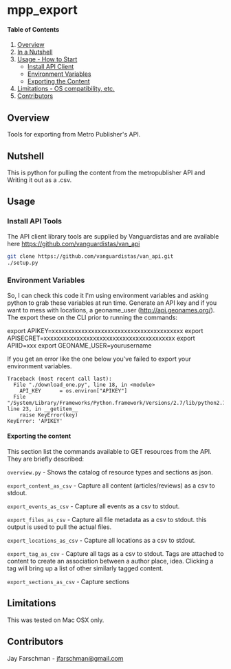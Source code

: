 # mpp_export

#### Table of Contents

1. [Overview](#overview)
2. [In a Nutshell](#Nutshell)
3. [Usage - How to Start](#usage)
    * [Install API Client](#install-api-tools)
    * [Environment Variables](#environment-variables)
    * [Exporting the Content](#exporting-the-content)
4. [Limitations - OS compatibility, etc.](#limitations)
5. [Contributors](#contributors)

## Overview
Tools for exporting from Metro Publisher's API.

## Nutshell
This is python for pulling the content from the metropublisher API and Writing
it out as a .csv.

## Usage

### Install API Tools
The API client library tools are supplied by Vanguardistas and are
available here https://github.com/vanguardistas/van_api

```bash
git clone https://github.com/vanguardistas/van_api.git
./setup.py
```

### Environment Variables
So, I can check this code it I'm using environment variables and asking python
to grab these variables at run time. Generate an API key and if you want to mess
with locations, a geoname_user (http://api.geonames.org/).  The export these on
the CLI prior to running the commands:

export APIKEY=xxxxxxxxxxxxxxxxxxxxxxxxxxxxxxxxxxxxxxxx
export APISECRET=xxxxxxxxxxxxxxxxxxxxxxxxxxxxxxxxxxxxxxxx
export APIID=xxx
export GEONAME_USER=yourusername

If you get an error like the one below you've failed to export your environment
variables.
```
Traceback (most recent call last):
  File "./download_one.py", line 18, in <module>
    API_KEY      = os.environ["APIKEY"]
  File "/System/Library/Frameworks/Python.framework/Versions/2.7/lib/python2.7/UserDict.py", line 23, in __getitem__
    raise KeyError(key)
KeyError: 'APIKEY'
```

#### Exporting the content
This section list the commands available to GET resources from the API. They are
briefly described:

`overview.py`             - Shows the catalog of resource types and sections as
                            json.

`export_content_as_csv`   - Capture all content (articles/reviews) as a csv to
                            stdout.

`export_events_as_csv`    - Capture all events as a csv to stdout.

`export_files_as_csv`     - Capture all file metadata as a csv to stdout. this
                            output is used to pull the actual files.

`export_locations_as_csv` - Capture all locations as a csv to stdout.

`export_tag_as_csv`       - Capture all tags as a csv to stdout. Tags are attached
                            to content to create an association between a author
                            place, idea. Clicking a tag will bring up a list of
                            other similarly tagged content.

`export_sections_as_csv`  - Capture sections


## Limitations
This was tested on Mac OSX only.

## Contributors
Jay Farschman - jfarschman@gmail.com
